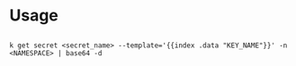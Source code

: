 # Usage

##

```shell
k get secret <secret_name> --template='{{index .data "KEY_NAME"}}' -n <NAMESPACE> | base64 -d
```